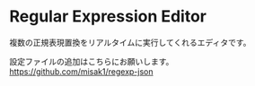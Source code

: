 # Regular Expression Editor

複数の正規表現置換をリアルタイムに実行してくれるエディタです。

設定ファイルの追加はこちらにお願いします。
https://github.com/misak1/regexp-json
